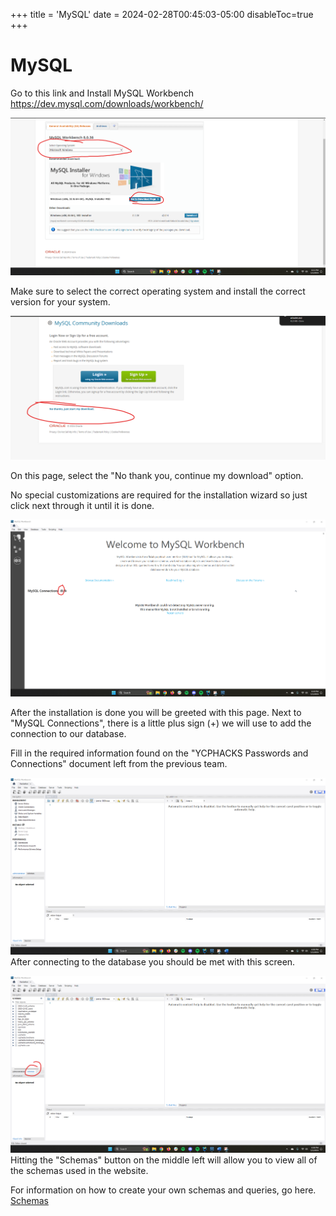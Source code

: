 +++
title = 'MySQL'
date = 2024-02-28T00:45:03-05:00
disableToc=true
+++
# MySQL

Go to this link and Install MySQL Workbench
https://dev.mysql.com/downloads/workbench/

![img.png](img.png)

Make sure to select the correct operating system and install the correct version for your system.

![img_1.png](img_1.png)

On this page, select the "No thank you, continue my download" option.

No special customizations are required for the installation wizard so just click next through it until it is done.

![img_2.png](img_2.png)

After the installation is done you will be greeted with this page. Next to "MySQL Connections", there is a little plus sign (+) we will use to add the connection to our database.

Fill in the required information found on the "YCPHACKS Passwords and Connections" document left from the previous team.

![img_3.png](img_3.png)
After connecting to the database you should be met with this screen.

![img_4.png](img_4.png)
Hitting the "Schemas" button on the middle left will allow you to view all of the schemas used in the website.

For information on how to create your own schemas and queries, go here.
[Schemas](/startup/mysql/schemas)